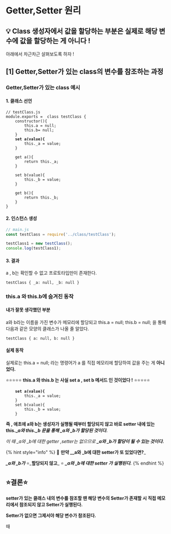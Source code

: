 # Getter,Setter 원리

## 💡 Class 생성자에서 값을 할당하는 부분은 실제로 해당 변수에 값을 할당하는 게 아니다 !

아래에서 차근차근 살펴보도록 하자 !

## \[1] Getter,Setter가 있는 class의 변수를 참조하는 과정

### Getter,Setter가 있는 class 예시

#### 1. 클래스 선언

<pre class="language-java"><code class="lang-java">// testClass.js
module.exports =  class testClass {
    constructor(){
        this.a = null;
        this.b= null;
    }
<strong>    set a(value){
</strong>        this._a = value;
    }

    get a(){
        return this._a;
    }

    set b(value){
        this._b = value;
    }

    get b(){
        return this._b;
    }   
}</code></pre>

#### 2. 인스턴스 생성

```javascript
// main.js
const testClass = require('../class/testClass');

testClass1 = new testClass();
console.log(testClass1);
```

#### 3. 결과

a , b는 확인할 수 없고 프로토타입만이 존재한다.

```
testClass { _a: null, _b: null }
```

### this.a 와 this.b에 숨겨진 동작&#x20;

#### 내가 잘못 생각했던 부분

a와 b라는 이름을 가진 변수가 메모리에 할당되고 this.a =  null; this.b = null; 을 통해 다음과 같은 모양의 클래스가 나올 줄 알았다.

```
testClass { a: null, b: null }
```

#### 실제 동작

실제로는 this.a  = null; 라는 명령어가 a 를 직접 메모리에 할당하여 값을 주는 게 **아니었다.**

⭐️⭐️⭐️⭐️⭐️ **this.a 와 this.b 는 사실 set a , set b 메서드 인 것이었다 !** ⭐️⭐️⭐️⭐️⭐️

<pre class="language-javascript"><code class="lang-javascript"><strong>    set a(value){
</strong>        this._a = value;
    }
    set b(value){
        this._b = value;
    }</code></pre>

**즉 , 애초에 a와 b는 생성자가 실행될 때부터 할당되지 않고 바로 setter 내에 있는 this.\_**_**a와 this.\_b 문을 통해 \_a와 \_b가 할당된 것이다.**_

_이 때 \_a와 \_b에 대한 getter ,setter는 없으므로  **\_a와 \_b가 할당이 될 수 있는 것이다.**_

{% hint style="info" %}
🤔 **만약 **_**\_a와 \_b에 대한 setter가 또 있었다면?**_

_**\_a와 \_b가**_ ⭐️_**할당되지 않고**_ ⭐️ _**\_a와 \_b에 대한 setter 가 실행된다.**_
{% endhint %}

## ⭐️결론⭐️

**setter가 있는 클래스 내의 변수를 참조할 땐 해당 변수의 Setter가 존재할 시 직접 메모리에서 참조되지 않고 Setter가 실행된다.**

**Setter가 없으면 그제서야 해당 변수가 참조된다.**



















때&#x20;
